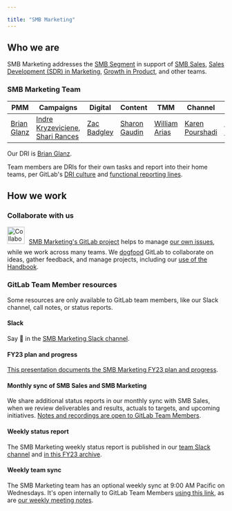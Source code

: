 ```yaml
---

title: "SMB Marketing"
---
```








## Who we are
SMB Marketing addresses the [SMB Segment](/handbook/sales/field-operations/gtm-resources/#segmentation) in support of [SMB Sales](/handbook/sales/commercial/#smb-account-executives), [Sales Development (SDR) in Marketing](/handbook/marketing/sales-development/), [Growth in Product](/handbook/product/growth/), and other teams.

### SMB Marketing Team

| PMM | Campaigns | Digital | Content | TMM | Channel | PMO |
| ---- | --- | --- | --- | --- | --- | --- |
| [Brian Glanz](https://gitlab.com/brianglanz) | [Indre Kryzeviciene](https://gitlab.com/ikryzeviciene),<br>[Shari Rances](https://gitlab.com/srances) | [Zac Badgley](https://gitlab.com/zbadgley) | [Sharon Gaudin](https://gitlab.com/sgaudin) | [William Arias](https://gitlab.com/warias) | [Karen Pourshadi](https://gitlab.com/kpourshadi) | [Kimberly Bolton](https://gitlab.com/kbolton1) |

Our DRI is [Brian Glanz](https://gitlab.com/brianglanz).

Team members are DRIs for their own tasks and report into their home teams, per GitLab's [DRI culture](/handbook/people-group/directly-responsible-individuals/) and [functional reporting lines](/handbook/leadership/no-matrix-organization/).

## How we work

### Collaborate with us
<a href="https://gitlab.com/gitlab-com/marketing/smb-marketing/activity"><img style="padding-right: 10px; padding-bottom: 10px" src="/images/all-remote/gitlab-value-tanukis_collaberation.svg" alt="Collaboration" title="Collaboration" height="40"></a>[SMB Marketing's GitLab project](https://gitlab.com/gitlab-com/marketing/smb-marketing/activity) helps to manage [our own issues](https://gitlab.com/gitlab-com/marketing/smb-marketing/-/boards), while we work across many teams. We [dogfood](/handbook/values/#dogfooding) GitLab to collaborate on ideas, gather feedback, and manage projects, including our [use of the Handbook](/handbook/about/handbook-usage/#why-handbook-first).

### GitLab Team Member resources
Some resources are only available to GitLab team members, like our Slack channel, call notes, or status reports.

#### Slack
Say 👋 in the [SMB Marketing Slack channel](https://gitlab.slack.com/archives/C02U0386T5Y).

#### FY23 plan and progress
[This presentation documents the SMB Marketing FY23 plan and progress](https://docs.google.com/presentation/d/1viHGo1frmUOu-Oc3afgI2UouHBk9BZhYe4qzF7IQFbw/edit?usp=sharing).

#### Monthly sync of SMB Sales and SMB Marketing
We share additional status reports in our monthly sync with SMB Sales, when we review deliverables and results, actuals to targets, and upcoming initiatives. [Notes and recordings are open to GitLab Team Members](https://docs.google.com/document/d/1jkHbEb0OHaie7UgDrC8JntpYCNXF-bcot0Ew4pcAHIM/edit?usp=sharing).

#### Weekly status report
The SMB Marketing weekly status report is published in our [team Slack channel](https://gitlab.slack.com/archives/C02U0386T5Y) and [in this FY23 archive](https://docs.google.com/document/d/1qQ6Cs-33ijxOnWp1rjdahJDP43vD1isnDrzWCeOT30c/edit?usp=sharing).

#### Weekly team sync
The SMB Marketing team has an optional weekly sync at 9:00 AM Pacific on Wednesdays. It's open internally to GitLab Team Members [using this link](https://calendar.google.com/event?action=TEMPLATE&tmeid=NWdxZ2I2dTF1YTdoNjlsMjVibGJrMzN2bmlfMjAyMjA0MTNUMTYwMDAwWiBiZ2xhbnpAZ2l0bGFiLmNvbQ&tmsrc=bglanz%40gitlab.com&scp=ALL), as are [our weekly meeting notes](https://docs.google.com/document/d/1dE1Vc1lERPzuhBeGq4rB7i3Ygo0HKuQuvOaq0nwJk-U/edit?usp=sharing).
